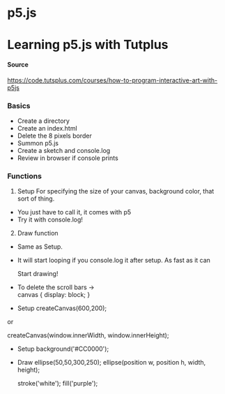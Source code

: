 # p5.js
# Learning p5.js with Tutplus


#### Source
https://code.tutsplus.com/courses/how-to-program-interactive-art-with-p5js

### Basics
* Create a directory
* Create an index.html
* Delete the 8 pixels border
* Summon p5.js
* Create a sketch and console.log
* Review in browser if console prints

### Functions
1. Setup
For specifying the size of your canvas, background color, that sort of thing.

* You just have to call it, it comes with p5
* Try it with console.log!

2. Draw function

* Same as Setup.
* It will start looping if you console.log it after setup. As fast as it can

	Start drawing!
* To delete the scroll bars ->     
  canvas {
        display: block;
      }

* Setup
  createCanvas(600,200);

or

  createCanvas(window.innerWidth, window.innerHeight);

* Setup
  background('#CC0000');

* Draw
  ellipse(50,50,300,250);
  ellipse(position w, position h, width,  height);

  stroke('white');
  fill('purple');




 
 
